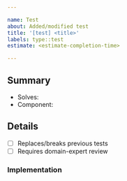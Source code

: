 ```yaml
---

name: Test
about: Added/modified test 
title: '[test] <title>'
labels: type::test
estimate: <estimate-completion-time>

---
```


## Summary
+ Solves: <!-- # of the issue assigned or N/A if none -->
+ Component: <!-- Which components/services are being tested? (CSV) -->

## Details
+ [ ] Replaces/breaks previous tests
+ [ ] Requires domain-expert review

### Implementation
<!-- REQUIRED
    Explain how was the use case tested.
-->
